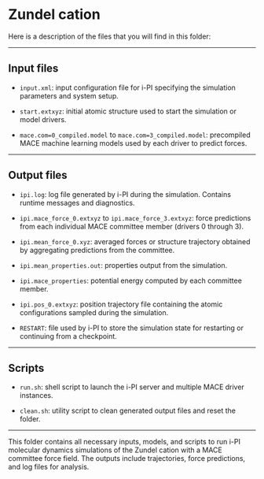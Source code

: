 # Zundel cation

Here is a description of the files that you will find in this folder:

---

## Input files

- `input.xml`: input configuration file for i-PI specifying the simulation parameters and system setup.

- `start.extxyz`: initial atomic structure used to start the simulation or model drivers.

- `mace.com=0_compiled.model` to `mace.com=3_compiled.model`: precompiled MACE machine learning models used by each driver to predict forces.

---

## Output files

- `ipi.log`: log file generated by i-PI during the simulation. Contains runtime messages and diagnostics.

- `ipi.mace_force_0.extxyz` to `ipi.mace_force_3.extxyz`: force predictions from each individual MACE committee member (drivers 0 through 3).

- `ipi.mean_force_0.xyz`: averaged forces or structure trajectory obtained by aggregating predictions from the committee.

- `ipi.mean_properties.out`: properties output from the simulation.

- `ipi.mace_properties`: potential energy computed by each committee member.

- `ipi.pos_0.extxyz`: position trajectory file containing the atomic configurations sampled during the simulation.

- `RESTART`: file used by i-PI to store the simulation state for restarting or continuing from a checkpoint.


---

## Scripts

- `run.sh`: shell script to launch the i-PI server and multiple MACE driver instances.

- `clean.sh`: utility script to clean generated output files and reset the folder.

---

This folder contains all necessary inputs, models, and scripts to run i-PI molecular dynamics simulations of the Zundel cation with a MACE committee force field. The outputs include trajectories, force predictions, and log files for analysis.
